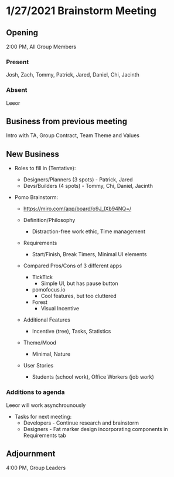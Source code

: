 # 1/27/2021 Brainstorm Meeting

## Opening

2:00 PM, All Group Members

### Present

Josh, Zach, Tommy, Patrick, Jared, Daniel, Chi, Jacinth

### Absent

Leeor

## Business from previous meeting

Intro with TA, Group Contract, Team Theme and Values

## New Business

* Roles to fill in (Tentative):
  * Designers/Planners (3 spots) - Patrick, Jared
  * Devs/Builders (4 spots) - Tommy, Chi, Daniel, Jacinth
  
* Pomo Brainstorm: 
  * https://miro.com/app/board/o9J_lXb94NQ=/

  * Definition/Philosophy
     * Distraction-free work ethic, Time management
  * Requirements
     * Start/Finish, Break Timers, Minimal UI elements
  
  * Compared Pros/Cons of 3 different apps
     * TickTick
        * Simple UI, but has pause button
     * pomofocus.io
        * Cool features, but too cluttered
     * Forest
        * Visual Incentive 
        
   * Additional Features
      * Incentive (tree), Tasks, Statistics
   
   * Theme/Mood
      * Minimal, Nature
    
   * User Stories
      * Students (school work), Office Workers (job work) 

### Additions to agenda

Leeor will work asynchrounously

* Tasks for next meeting:
  * Developers - Continue research and brainstorm
  * Designers - Fat marker design incorporating components in Requirements tab

## Adjournment

4:00 PM, Group Leaders
